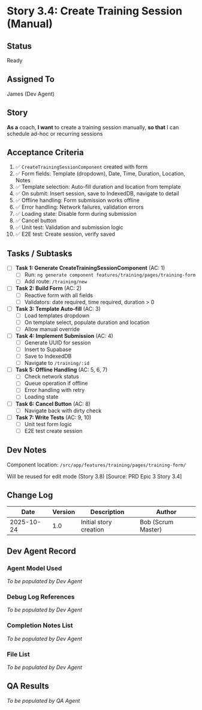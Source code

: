 # Story 3.4: Create Training Session (Manual)

## Status
Ready

## Assigned To
James (Dev Agent)

## Story
**As a** coach,
**I want** to create a training session manually,
**so that** I can schedule ad-hoc or recurring sessions

## Acceptance Criteria
1. ✅ `CreateTrainingSessionComponent` created with form
2. ✅ Form fields: Template (dropdown), Date, Time, Duration, Location, Notes
3. ✅ Template selection: Auto-fill duration and location from template
4. ✅ On submit: Insert session, save to IndexedDB, navigate to detail
5. ✅ Offline handling: Form submission works offline
6. ✅ Error handling: Network failures, validation errors
7. ✅ Loading state: Disable form during submission
8. ✅ Cancel button
9. ✅ Unit test: Validation and submission logic
10. ✅ E2E test: Create session, verify saved

## Tasks / Subtasks

- [ ] **Task 1: Generate CreateTrainingSessionComponent** (AC: 1)
  - [ ] Run: `ng generate component features/training/pages/training-form`
  - [ ] Add route: `/training/new`

- [ ] **Task 2: Build Form** (AC: 2)
  - [ ] Reactive form with all fields
  - [ ] Validators: date required, time required, duration > 0

- [ ] **Task 3: Template Auto-fill** (AC: 3)
  - [ ] Load templates dropdown
  - [ ] On template select, populate duration and location
  - [ ] Allow manual override

- [ ] **Task 4: Implement Submission** (AC: 4)
  - [ ] Generate UUID for session
  - [ ] Insert to Supabase
  - [ ] Save to IndexedDB
  - [ ] Navigate to `/training/:id`

- [ ] **Task 5: Offline Handling** (AC: 5, 6, 7)
  - [ ] Check network status
  - [ ] Queue operation if offline
  - [ ] Error handling with retry
  - [ ] Loading state

- [ ] **Task 6: Cancel Button** (AC: 8)
  - [ ] Navigate back with dirty check

- [ ] **Task 7: Write Tests** (AC: 9, 10)
  - [ ] Unit test form logic
  - [ ] E2E test create session

## Dev Notes

Component location: `/src/app/features/training/pages/training-form/`

Will be reused for edit mode (Story 3.8)
[Source: PRD Epic 3 Story 3.4]

## Change Log

| Date | Version | Description | Author |
|------|---------|-------------|---------|
| 2025-10-24 | 1.0 | Initial story creation | Bob (Scrum Master) |

## Dev Agent Record

### Agent Model Used
_To be populated by Dev Agent_

### Debug Log References
_To be populated by Dev Agent_

### Completion Notes List
_To be populated by Dev Agent_

### File List
_To be populated by Dev Agent_

## QA Results
_To be populated by QA Agent_
